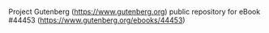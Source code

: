 Project Gutenberg (https://www.gutenberg.org) public repository for eBook #44453 (https://www.gutenberg.org/ebooks/44453)
